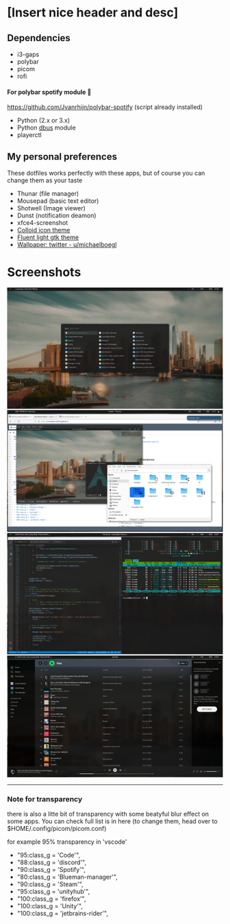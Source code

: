 # [Insert nice header and desc]


## Dependencies
- i3-gaps
- polybar
- picom
- rofi


#### For polybar spotify module 🎵

https://github.com/Jvanrhijn/polybar-spotify
(script already installed)

- Python (2.x or 3.x)
- Python [dbus](https://pypi.org/project/dbus-python/ "dbus") module
- playerctl


## My personal preferences
These dotfiles works perfectly with these apps, but of course you can change them as your taste

- Thunar (file manager)
- Mousepad (basic text editor)
- Shotwell (Image viewer)
- Dunst (notification deamon)
- xfce4-screenshot
- [Colloid icon theme](https://github.com/vinceliuice/Colloid-icon-theme "Colloid icon theme")
- [Fluent light gtk theme](https://github.com/vinceliuice/Fluent-gtk-theme "Fluent light")
- [Wallpaper: twitter - u/michaelboegl](https://twitter.com/michaelboegl/status/1607831306838097920?s=20 "Wallpaper twitter - u/michaelboegl")

# Screenshots
[![Home](https://raw.githubusercontent.com/nizamsaltan/dotfiles/main/Screenshot_2023-01-21_12-29-15.png "Home")](https://raw.githubusercontent.com/nizamsaltan/dotfiles/main/Screenshot_2023-01-21_12-29-15.png "Home")
[![Thunar & Shotwell](https://raw.githubusercontent.com/nizamsaltan/dotfiles/main/Screenshot_2023-01-21_12-17-46.png "Thunar & Shotwell")](https://raw.githubusercontent.com/nizamsaltan/dotfiles/main/Screenshot_2023-01-21_12-17-46.png "Thunar & Shotwell")
[![Code](https://raw.githubusercontent.com/nizamsaltan/dotfiles/main/Screenshot_2023-01-21_12-07-25.png "Code")](https://raw.githubusercontent.com/nizamsaltan/dotfiles/main/Screenshot_2023-01-21_12-07-25.png "Code")
[![Spotify](https://raw.githubusercontent.com/nizamsaltan/dotfiles/main/Screenshot_2023-01-21_12-03-56.png "Spotify")](https://raw.githubusercontent.com/nizamsaltan/dotfiles/main/Screenshot_2023-01-21_12-03-56.png "Spotify")

------------

### Note for transparency
there is also a litte bit of transparency with some beatyful blur effect on some apps. You can check full list is in here (to change them, head over to $HOME/.config/picom/picom.conf)

for example 95% transparency in 'vscode'
- "95:class_g = 'Code'",
- "88:class_g = 'discord'",
- "90:class_g = 'Spotify'",
- "80:class_g = 'Blueman-manager'",
- "90:class_g = 'Steam'",
- "95:class_g = 'unityhub'",
- "100:class_g = 'firefox'",
- "100:class_g = 'Unity'",
- "100:class_g = 'jetbrains-rider'",
